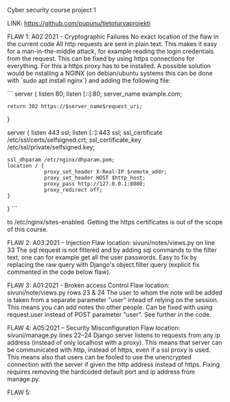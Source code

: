 Cyber security course project 1

LINK: https://github.com/pupunu/tietoturvaprojekti

FLAW 1:
A02:2021 - Cryptographic Failures
No exact location of the flaw in the current code
All http requests are sent in plain text. This makes it easy for a man-in-the-middle attack, for example reading the login credentials from the request.
This can be fixed by using https connections for everything. For this a https proxy has to be installed. A possible solution would be nstalling a NGINX (on debian/ubuntu systems this can be done with ´sudo apt install nginx´) and adding the following file:

´´´
server {
    listen 80;
    listen [::]:80;
    server_name example.com;

    return 302 https://$server_name$request_uri;
}

server {
    listen 443 ssl;
    listen [::]:443 ssl;
    ssl_certificate /etc/ssl/certs/selfsigned.crt;
    ssl_certificate_key /etc/ssl/private/selfsigned.key;

    ssl_dhparam /etc/nginx/dhparam.pem;
    location / {
                proxy_set_header X-Real-IP $remote_addr;
                proxy_set_header HOST $http_host;
                proxy_pass http://127.0.0.1:8080;
                proxy_redirect off;
    }
}
´´´

to /etc/nginx/sites-enabled. Getting the https certificates is out of the scope of this course.

FLAW 2:
A03:2021 – Injection 
Flaw location: sivuni/notes/views.py on line 33
The sql request is not filtered and by adding sql commands to the filter text, one can for example get all the user passwords.
Easy to fix by replacing the raw query with Django's object.filter query (explicit fix commented in the code below flaw).


FLAW 3:
A01:2021 - Broken access Control
Flaw location: sivuni/note/views.py rows 23 & 24
The user to whom the note will be added is taken from a separate parameter "user" intead of relying on the session. This means you can add notes tho other people.
Can be fixed with using request.user instead of POST parameter "user". See further in the code.


FLAW 4:
A05:2021 – Security Misconfiguration
Flaw location: sivuni/manage.py lines 22–24
Django server listens to requests from any ip address (instead of only localhost with a proxy). This means that server can be communicated with http, instead of https, even if a ssl proxy is used. This means also that users can be fooled to use the unencrypted connection with the server if given the http address instead of https.
Fixing requires removing the hardcoded default port and ip address from manage.py.

FLAW 5: